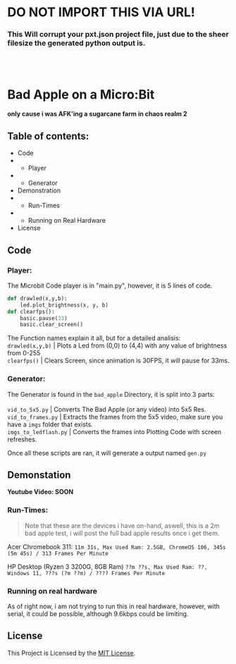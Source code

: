 # DO NOT IMPORT THIS VIA URL!
### This Will corrupt your pxt.json project file, just due to the sheer filesize the generated python output is.
<br><br>
# Bad Apple on a Micro:Bit
**only cause i was AFK'ing a sugarcane farm in chaos realm 2**

## Table of contents:
- Code
- - Player
- - Generator
- Demonstration
- - Run-Times
- - Running on Real Hardware
- License

## Code

### Player:
The Microbit Code player is in "main.py", however, it is 5 lines of code.
```python
def drawled(x,y,b):
    led.plot_brightness(x, y, b)
def clearfps():
    basic.pause(33)
    basic.clear_screen()
```
The Function names explain it all, but for a detailed analisis:
<br>`drawled(x,y,b)` | Plots a Led from (0,0) to (4,4) with any value of brightness from 0-255
<br>`clearfps()` | Clears Screen, since animation is 30FPS, it will pause for 33ms.

### Generator:
The Generator is found in the `bad_apple` Directory, it is split into 3 parts:
<br><br>`vid_to_5x5.py` | Converts The Bad Apple (or any video) into 5x5 Res.
<br>`vid_to_frames.py` | Extracts the frames from the 5x5 video, make sure you have a `imgs` folder that exists.
<br>`imgs_to_ledflash.py` | Converts the frames into Plotting Code with screen refreshes.

Once all these scripts are ran, it will generate a output named `gen.py`

## Demonstation

**Youtube Video: SOON**

### Run-Times:
> Note that these are the devices i have on-hand, aswell, this is a 2m bad apple test, i will post the full bad apple results once i get them.

Acer Chromebook 311: `11m 31s, Max Used Ram: 2.5GB, ChromeOS 106, 345s (5m 45s) / 313 Frames Per Minute`

HP Desktop (Ryzen 3 3200G, 8GB Ram) `??m ??s, Max Used Ram: ??, Windows 11, ???s (?m ??m) / ???? Frames Per Minute`

### Running on real hardware

As of right now, i am not trying to run this in real hardware, however, with serial, it could be possible, although 9.6kbps could be limiting.

## License
This Project is Licensed by the [MIT License](https://github.com/BeyYT/bad_apple_microbit/blob/master/LICENSE).
